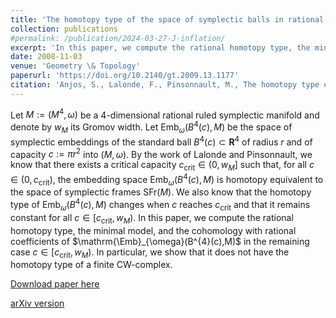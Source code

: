 ```yaml
---
title: 'The homotopy type of the space of symplectic balls in rational ruled 4-manifolds'
collection: publications
#permalink: /publication/2024-03-27-J-inflation/ 
excerpt: 'In this paper, we compute the rational homotopy type, the minimal model, and the cohomology with rational coefficients of $\mathrm{\Emb}_{\omega}(B^{4}(c),M)$ in the remaining case $c \in [c_{\mathrm{crit}},w_{M})$. In particular, we show that it does not have the homotopy type of a finite CW-complex.'
date: 2008-11-03
venue: 'Geometry \& Topology'
paperurl: 'https://doi.org/10.2140/gt.2009.13.1177'
citation: 'Anjos, S., Lalonde, F., Pinsonnault, M., The homotopy type of the space of symplectic balls in rational ruled 4-manifolds. Geom. Topol. 13 (2009), no.2, 1177–1227.'
---
```

Let $M:=(M^{4},\omega)$ be a 4-dimensional rational ruled symplectic manifold and denote by $w_{M}$ its Gromov width. Let $\mathrm{Emb}_{\omega}(B^{4}(c),M)$ be the space of symplectic embeddings of the standard ball $B^4(c) \subset \mathbf{R}^4$ of radius $r$ and of capacity $c:= \pi r^2$ into $(M,\omega)$. By the work of Lalonde and Pinsonnault, we know that there exists a critical capacity $c_{\mathrm{crit}} \in (0,w_{M}]$ such that, for all $c\in(0,c_{\mathrm{crit}})$, the embedding space $\mathrm{Emb}_{\omega}(B^{4}(c),M)$ is homotopy equivalent to the space of symplectic frames $\mathrm{SFr}(M)$. We also know that the homotopy type of $\mathrm{Emb}_{\omega}(B^{4}(c),M)$ changes when $c$ reaches $c_{\mathrm{crit}}$ and that it remains constant for all $c \in [c_{\mathrm{crit}},w_{M})$. In this paper, we compute the rational homotopy type, the minimal model, and the cohomology with rational coefficients of $\mathrm{\Emb}_{\omega}(B^{4}(c),M)$ in the remaining case $c \in [c_{\mathrm{crit}},w_{M})$. In particular, we show that it does not have the homotopy type of a finite CW-complex.

[Download paper here](https://doi.org/10.2140/gt.2009.13.1177)

[arXiv version](https://arxiv.org/abs/0807.1031)
